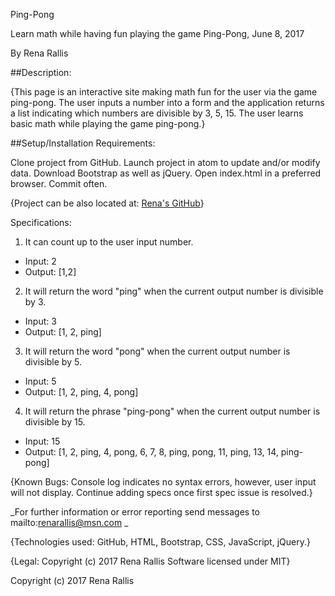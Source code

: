 Ping-Pong

Learn math while having fun playing the game Ping-Pong, June 8, 2017

By Rena Rallis

##Description:

{This page is an interactive site making math fun for the user via the game ping-pong. The user inputs a number into a form and the application returns a list indicating which numbers are divisible by 3, 5, 15. The user learns basic math while playing the game ping-pong.}

##Setup/Installation Requirements:

Clone project from GitHub.
Launch project in atom to update and/or modify data.
Download Bootstrap as well as jQuery.
Open index.html in a preferred browser.
Commit often.

{Project can be also located at: <a href="https://github.com/RenRall/ping-pong.git">Rena's GitHub</a>}

Specifications:
1. It can count up to the user input number.
  - Input: 2
  - Output: [1,2]
2. It will return the word "ping" when the current output number is divisible by 3.
  - Input: 3
  - Output: [1, 2, ping]
3. It will return the word "pong" when the current output number is divisible by 5.
 - Input: 5
 - Output: [1, 2, ping, 4, pong]
4. It will return the phrase "ping-pong" when the current output number is divisible by 15.
  - Input: 15
  - Output: [1, 2, ping, 4, pong, 6, 7, 8, ping, pong, 11, ping, 13, 14, ping-pong]


 {Known Bugs: Console log indicates no syntax errors, however, user input will not display. Continue adding specs once first spec issue is resolved.}


_For further information or error reporting send messages to mailto:renarallis@msn.com _

{Technologies used: GitHub, HTML, Bootstrap, CSS, JavaScript, jQuery.}

{Legal: Copyright (c) 2017 Rena Rallis Software licensed under MIT}

Copyright (c) 2017 Rena Rallis
